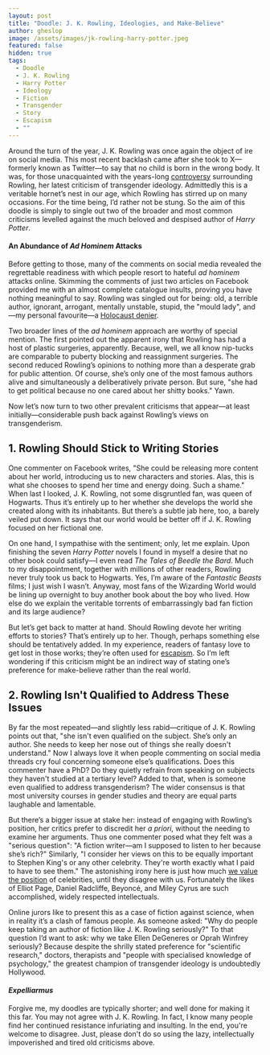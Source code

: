 ```yaml
---
layout: post
title: "Doodle: J. K. Rowling, Ideologies, and Make-Believe"
author: gheslop
image: /assets/images/jk-rowling-harry-potter.jpeg
featured: false
hidden: true
tags:
  - Doodle
  - J. K. Rowling
  - Harry Potter
  - Ideology
  - Fiction
  - Transgender
  - Story
  - Escapism
  - ""
---
```

Around the turn of the year, J. K. Rowling was once again the object of ire on social media. This most recent backlash came after she took to X—formerly known as Twitter—to say that no child is born in the wrong body. It was, for those unacquainted with the years-long [controversy](https://l.facebook.com/l.php?u=https%3A%2F%2Fwww.telegraph.co.uk%2Fnews%2F2024%2F05%2F29%2Fjk-rowling-transgender-assault-womens-rights-book-essay%2F%3Ffbclid%3DIwZXh0bgNhZW0CMTAAAR1fCSdSvwKenNFT_rJ3MHL9-XKMuAERghTeC99LLjXsi9GDmtCo2-iiu_A_aem_aDXOx9Tgu9IYE1wdtZDYHg&h=AT2sI7rbaqwitvKYhwQm8x9C_wYfVTsPADYOPExuobWym8P_79myhohbONwPoa_SdOqqzvMC27qrnOZFrhKBAKtCRWEdFYsV7VbWs4KcKcJlc1v4gbAam3jNe9OoT7hMLLYLLpA&__tn__=-UK-R&c[0]=AT2KC2VACT29sc5XPF4AGvn-76SvTEhW6dLtzyor3GkkuTkZNZT9DEq36hF2YvOY0hJlsCMIQZeS0kskXJCjfMDPTrmWB7nSdVvDBTK5RL2Dd-k6YhIIwiq6Lj-nAy_V45asRnhggkylNhAQtVadfXDXk1UgEJi8LOGuFN2qSZTQUQ36L2EH6-qu5Zo8wGC__fPs0m6DHuUlJOU3D4_gdndzaQ) surrounding Rowling, her latest criticism of transgender ideology. Admittedly this is a veritable hornet’s nest in our age, which Rowling has stirred up on many occasions. For the time being, I’d rather not be stung. So the aim of this doodle is simply to single out two of the broader and most common criticisms levelled against the much beloved and despised author of *Harry Potter*.

#### An Abundance of *Ad Hominem* Attacks

Before getting to those, many of the comments on social media revealed the regrettable readiness with which people resort to hateful *ad hominem* attacks online. Skimming the comments of just two articles on Facebook provided me with an almost complete catalogue insults, proving you have nothing meaningful to say. Rowling was singled out for being: old, a terrible author, ignorant, arrogant, mentally unstable, stupid, the "mould lady", and—my personal favourite—a [Holocaust denier](https://www.thestranger.com/queer/2024/03/20/79436234/yes-jk-rowling-the-nazis-did-persecute-trans-people).

Two broader lines of the *ad hominem* approach are worthy of special mention. The first pointed out the apparent irony that Rowling has had a host of plastic surgeries, apparently. Because, well, we all know nip-tucks are comparable to puberty blocking and reassignment surgeries. The second reduced Rowling’s opinions to nothing more than a desperate grab for public attention. Of course, she’s only one of the most famous authors alive and simultaneously a deliberatively private person. But sure, "she had to get political because no one cared about her shitty books." Yawn.

Now let’s now turn to two other prevalent criticisms that appear—at least initially—considerable push back against Rowling’s views on transgenderism.

## 1. Rowling Should Stick to Writing Stories

One commenter on Facebook writes, "She could be releasing more content about her world, introducing us to new characters and stories. Alas, this is what she chooses to spend her time and energy doing. Such a shame." When last I looked, J. K. Rowling, not some disgruntled fan, was queen of Hogwarts. Thus it’s entirely up to her whether she develops the world she created along with its inhabitants. But there’s a subtle jab here, too, a barely veiled put down. It says that our world would be better off if J. K. Rowling focused on her fictional one.

On one hand, I sympathise with the sentiment; only, let me explain. Upon finishing the seven *Harry Potter* novels I found in myself a desire that no other book could satisfy—I even read *The Tales of Beedle the Bard*. Much to my disappointment, together with millions of other readers, Rowling never truly took us back to Hogwarts. Yes, I’m aware of the *Fantastic Beasts* films; I just wish I wasn’t. Anyway, most fans of the Wizarding World would be lining up overnight to buy another book about the boy who lived. How else do we explain the veritable torrents of embarrassingly bad fan fiction and its large audience?

But let’s get back to matter at hand. Should Rowling devote her writing efforts to stories? That’s entirely up to her. Though, perhaps something else should be tentatively added. In my experience, readers of fantasy love to get lost in those works; they’re often used for [escapism](https://rekindle.co.za/content/2023-12-06-escapism-literature). So I’m left wondering if this criticism might be an indirect way of stating one’s preference for make-believe rather than the real world.

## 2. Rowling Isn't Qualified to Address These Issues

By far the most repeated—and slightly less rabid—critique of J. K. Rowling points out that, "she isn't even qualified on the subject. She’s only an author. She needs to keep her nose out of things she really doesn't understand." Now I always love it when people commenting on social media threads cry foul concerning someone else’s qualifications. Does this commenter have a PhD? Do they quietly refrain from speaking on subjects they haven't studied at a tertiary level? Added to that, when is someone even qualified to address transgenderism? The wider consensus is that most university courses in gender studies and theory are equal parts laughable and lamentable.

But there’s a bigger issue at stake her: instead of engaging with Rowling’s position, her critics prefer to discredit her *a priori*, without the needing to examine her arguments. Thus one commenter posed what they felt was a "serious question": "A fiction writer—am I supposed to listen to her because she’s rich?" Similarly, "I consider her views on this to be equally important to Stephen King's or any other celebrity. They're worth exactly what I paid to have to see them." The astonishing irony here is just how much [we value the position](https://www.elle.com/uk/life-and-culture/culture/news/g30794/celebrities-supporting-lgbqt/) of celebrities, until they disagree with us. Fortunately the likes of Elliot Page, Daniel Radcliffe, Beyoncé, and Miley Cyrus are such accomplished, widely respected intellectuals.

Online jurors like to present this as a case of fiction against science, when in reality it’s a clash of famous people. As someone asked: "Why do people keep taking an author of fiction like J. K. Rowling seriously?" To that question I’d want to ask: why we take Ellen DeGeneres or Oprah Winfrey seriously? Because despite the shrilly stated preference for "scientific research," doctors, therapists and "people with specialised knowledge of psychology," the greatest champion of transgender ideology is undoubtedly Hollywood.

#### *Expelliarmus*

Forgive me, my doodles are typically shorter; and well done for making it this far. You may not agree with J. K. Rowling. In fact, I know many people find her continued resistance infuriating and insulting. In the end, you're welcome to disagree. Just, please don't do so using the lazy, intellectually impoverished and tired old criticisms above.